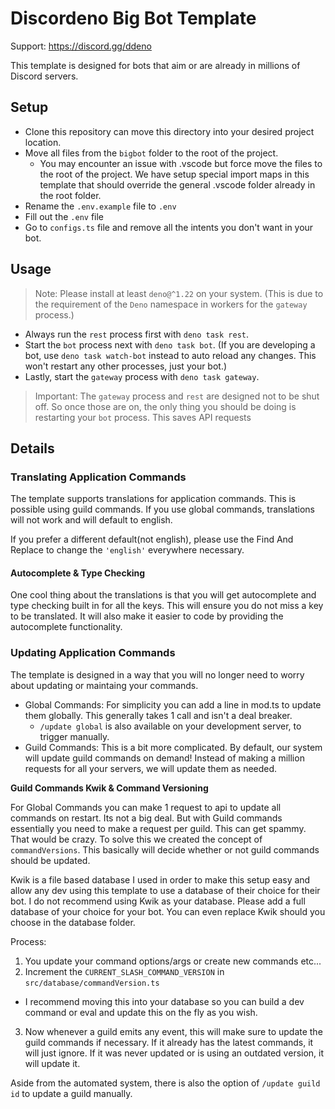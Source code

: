 # Discordeno Big Bot Template

Support: <https://discord.gg/ddeno>

This template is designed for bots that aim or are already in millions of Discord servers.

## Setup

- Clone this repository can move this directory into your desired project location.
- Move all files from the `bigbot` folder to the root of the project.
  - You may encounter an issue with .vscode but force move the files to the root of the project. We have setup special
    import maps in this template that should override the general .vscode folder already in the root folder.
- Rename the `.env.example` file to `.env`
- Fill out the `.env` file
- Go to `configs.ts` file and remove all the intents you don't want in your bot.

## Usage

> Note: Please install at least `deno@^1.22` on your system. (This is due to the requirement of the `Deno` namespace in
> workers for the `gateway` process.)

- Always run the `rest` process first with `deno task rest`.
- Start the `bot` process next with `deno task bot`. (If you are developing a bot, use `deno task watch-bot` instead to
  auto reload any changes. This won't restart any other processes, just your bot.)
- Lastly, start the `gateway` process with `deno task gateway`.

> Important: The `gateway` process and `rest` are designed not to be shut off. So once those are on, the only thing you
> should be doing is restarting your `bot` process. This saves API requests

## Details

### Translating Application Commands

The template supports translations for application commands. This is possible using guild commands. If you use global
commands, translations will not work and will default to english.

If you prefer a different default(not english), please use the Find And Replace to change the `'english'` everywhere
necessary.

#### Autocomplete & Type Checking

One cool thing about the translations is that you will get autocomplete and type checking built in for all the keys.
This will ensure you do not miss a key to be translated. It will also make it easier to code by providing the
autocomplete functionality.

### Updating Application Commands

The template is designed in a way that you will no longer need to worry about updating or maintaing your commands.

- Global Commands: For simplicity you can add a line in mod.ts to update them globally. This generally takes 1 call and
  isn't a deal breaker.
  - `/update global` is also available on your development server, to trigger manually.
- Guild Commands: This is a bit more complicated. By default, our system will update guild commands on demand! Instead
  of making a million requests for all your servers, we will update them as needed.

**Guild Commands Kwik & Command Versioning**

For Global Commands you can make 1 request to api to update all commands on restart. Its not a big deal. But with Guild
commands essentially you need to make a request per guild. This can get spammy. That would be crazy. To solve this we
created the concept of `commandVersions`. This basically will decide whether or not guild commands should be updated.

Kwik is a file based database I used in order to make this setup easy and allow any dev using this template to use a
database of their choice for their bot. I do not recommend using Kwik as your database. Please add a full database of
your choice for your bot. You can even replace Kwik should you choose in the database folder.

Process:

1. You update your command options/args or create new commands etc...
2. Increment the `CURRENT_SLASH_COMMAND_VERSION` in `src/database/commandVersion.ts`

- I recommend moving this into your database so you can build a dev command or eval and update this on the fly as you
  wish.

3. Now whenever a guild emits any event, this will make sure to update the guild commands if necessary. If it already
   has the latest commands, it will just ignore. If it was never updated or is using an outdated version, it will update
   it.

Aside from the automated system, there is also the option of `/update guild id` to update a guild manually.
